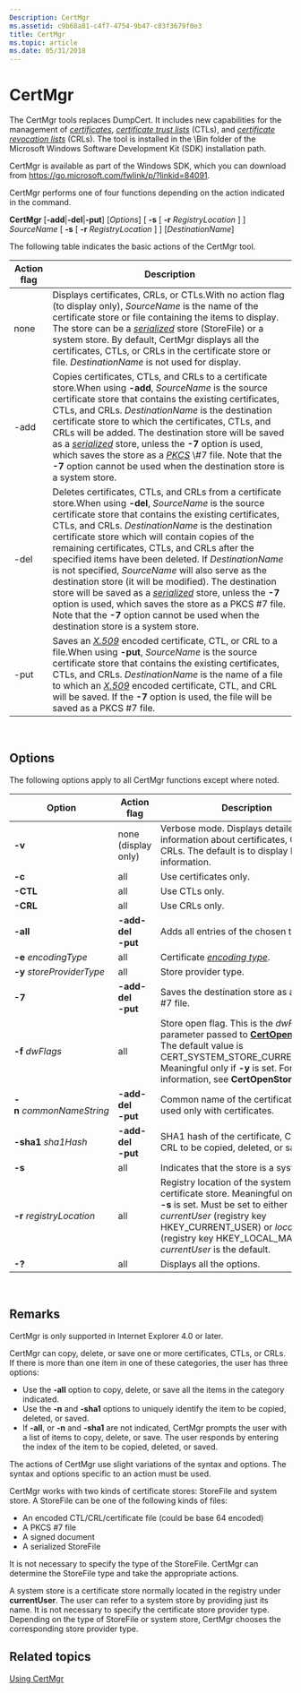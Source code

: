 ```yaml
---
Description: CertMgr
ms.assetid: c9b68a81-c4f7-4754-9b47-c83f3679f0e3
title: CertMgr
ms.topic: article
ms.date: 05/31/2018
---
```


# CertMgr

The CertMgr tools replaces DumpCert. It includes new capabilities for the management of [*certificates*](https://msdn.microsoft.com/library/ms721572(v=VS.85).aspx), [*certificate trust lists*](https://msdn.microsoft.com/library/ms721572(v=VS.85).aspx) (CTLs), and [*certificate revocation lists*](https://msdn.microsoft.com/library/ms721572(v=VS.85).aspx) (CRLs). The tool is installed in the \\Bin folder of the Microsoft Windows Software Development Kit (SDK) installation path.

CertMgr is available as part of the Windows SDK, which you can download from <https://go.microsoft.com/fwlink/p/?linkid=84091>.

CertMgr performs one of four functions depending on the action indicated in the command.

**CertMgr** \[**-add**\|**-del**\|**-put**\] \[*Options*\] \[ **-s** \[ **-r** *RegistryLocation* \] \] *SourceName* \[ **-s** \[ **-r** *RegistryLocation* \] \] \[*DestinationName*\]

The following table indicates the basic actions of the CertMgr tool.



| Action flag | Description                                                                                                                                                                                                                                                                                                                                                                                                                                                                                                                                                                                                                                                                                                                                                                                             |
|-------------|---------------------------------------------------------------------------------------------------------------------------------------------------------------------------------------------------------------------------------------------------------------------------------------------------------------------------------------------------------------------------------------------------------------------------------------------------------------------------------------------------------------------------------------------------------------------------------------------------------------------------------------------------------------------------------------------------------------------------------------------------------------------------------------------------------|
| none        | Displays certificates, CRLs, or CTLs.With no action flag (to display only), *SourceName* is the name of the certificate store or file containing the items to display. The store can be a [*serialized*](https://msdn.microsoft.com/library/ms721625(v=VS.85).aspx) store (StoreFile) or a system store. By default, CertMgr displays all the certificates, CTLs, or CRLs in the certificate store or file. *DestinationName* is not used for display.<br/>                                                                                                                                                                                                                                                                                                                                  |
| -add        | Copies certificates, CTLs, and CRLs to a certificate store.When using **-add**, *SourceName* is the source certificate store that contains the existing certificates, CTLs, and CRLs. *DestinationName* is the destination certificate store to which the certificates, CTLs, and CRLs will be added. The destination store will be saved as a [*serialized*](https://msdn.microsoft.com/library/ms721625(v=VS.85).aspx) store, unless the **-7** option is used, which saves the store as a [*PKCS*](https://msdn.microsoft.com/library/ms721603(v=VS.85).aspx) \#7 file. Note that the **-7** option cannot be used when the destination store is a system store.<br/>                                                                                                                          |
| -del        | Deletes certificates, CTLs, and CRLs from a certificate store.When using **-del**, *SourceName* is the source certificate store that contains the existing certificates, CTLs, and CRLs. *DestinationName* is the destination certificate store which will contain copies of the remaining certificates, CTLs, and CRLs after the specified items have been deleted. If *DestinationName* is not specified, *SourceName* will also serve as the destination store (it will be modified). The destination store will be saved as a [*serialized*](https://msdn.microsoft.com/library/ms721625(v=VS.85).aspx) store, unless the **-7** option is used, which saves the store as a PKCS \#7 file. Note that the **-7** option cannot be used when the destination store is a system store.<br/> |
| -put        | Saves an [*X.509*](https://msdn.microsoft.com/library/ms721636(v=VS.85).aspx) encoded certificate, CTL, or CRL to a file.When using **-put**, *SourceName* is the source certificate store that contains the existing certificates, CTLs, and CRLs. *DestinationName* is the name of a file to which an [*X.509*](https://msdn.microsoft.com/library/ms721636(v=VS.85).aspx) encoded certificate, CTL, and CRL will be saved. If the **-7** option is used, the file will be saved as a PKCS \#7 file.<br/>                                                                                                                                                                                                                                                                                             |



 

## Options

The following options apply to all CertMgr functions except where noted.



| Option                     | Action flag                                 | Description                                                                                                                                                                                                                                        |
|----------------------------|---------------------------------------------|----------------------------------------------------------------------------------------------------------------------------------------------------------------------------------------------------------------------------------------------------|
| **-v**                     | none (display only)                         | Verbose mode. Displays detailed information about certificates, CTLs, and CRLs. The default is to display brief information.                                                                                                                       |
| **-c**                     | all                                         | Use certificates only.                                                                                                                                                                                                                             |
| **-CTL**                   | all                                         | Use CTLs only.                                                                                                                                                                                                                                     |
| **-CRL**                   | all                                         | Use CRLs only.                                                                                                                                                                                                                                     |
| **-all**                   | **-add-del**<br/> **-put**<br/> | Adds all entries of the chosen type.                                                                                                                                                                                                               |
| **-e** *encodingType*      | all                                         | Certificate [*encoding type*](https://msdn.microsoft.com/library/ms721575(v=VS.85).aspx).                                                                                                                                             |
| **-y** *storeProviderType* | all                                         | Store provider type.                                                                                                                                                                                                                               |
| **-7**                     | **-add-del**<br/> **-put**<br/> | Saves the destination store as a PKCS \#7 file.                                                                                                                                                                                                    |
| **-f** *dwFlags*           | all                                         | Store open flag. This is the *dwFlags* parameter passed to [**CertOpenStore**](/windows/desktop/api/Wincrypt/nf-wincrypt-certopenstore). The default value is CERT\_SYSTEM\_STORE\_CURRENT\_USER. Meaningful only if **-y** is set. For more information, see **CertOpenStore**.         |
| **-n** *commonNameString*  | **-add-del**<br/> **-put**<br/> | Common name of the certificate. Can be used only with certificates.                                                                                                                                                                                |
| **-sha1** *sha1Hash*       | **-add-del**<br/> **-put**<br/> | SHA1 hash of the certificate, CTL, or CRL to be copied, deleted, or saved.                                                                                                                                                                         |
| **-s**                     | all                                         | Indicates that the store is a system store.                                                                                                                                                                                                        |
| **-r** *registryLocation*  | all                                         | Registry location of the system certificate store. Meaningful only when **-s** is set. Must be set to either *currentUser* (registry key HKEY\_CURRENT\_USER) or *localMachine* (registry key HKEY\_LOCAL\_MACHINE). *currentUser* is the default. |
| **-?**                     | all                                         | Displays all the options.                                                                                                                                                                                                                          |



 

## Remarks

CertMgr is only supported in Internet Explorer 4.0 or later.

CertMgr can copy, delete, or save one or more certificates, CTLs, or CRLs. If there is more than one item in one of these categories, the user has three options:

-   Use the **-all** option to copy, delete, or save all the items in the category indicated.
-   Use the **-n** and **-sha1** options to uniquely identify the item to be copied, deleted, or saved.
-   If **-all**, or **-n** and **-sha1** are not indicated, CertMgr prompts the user with a list of items to copy, delete, or save. The user responds by entering the index of the item to be copied, deleted, or saved.

The actions of CertMgr use slight variations of the syntax and options. The syntax and options specific to an action must be used.

CertMgr works with two kinds of certificate stores: StoreFile and system store. A StoreFile can be one of the following kinds of files:

-   An encoded CTL/CRL/certificate file (could be base 64 encoded)
-   A PKCS \#7 file
-   A signed document
-   A serialized StoreFile

It is not necessary to specify the type of the StoreFile. CertMgr can determine the StoreFile type and take the appropriate actions.

A system store is a certificate store normally located in the registry under **currentUser**. The user can refer to a system store by providing just its name. It is not necessary to specify the certificate store provider type. Depending on the type of StoreFile or system store, CertMgr chooses the corresponding store provider type.

## Related topics

<dl> <dt>

[Using CertMgr](using-certmgr.md)
</dt> </dl>

 

 




